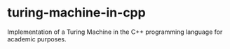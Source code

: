 # turing-machine-in-cpp
Implementation of a Turing Machine in the C++ programming language for academic purposes.
